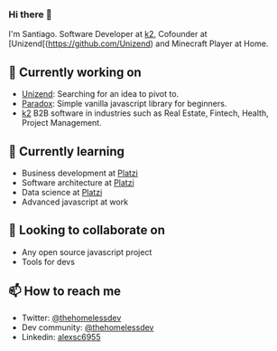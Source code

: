 ### Hi there 👋

I'm Santiago. Software Developer at [k2](https://https://k2con.com), Cofounder at [Unizend[(https://github.com/Unizend) and Minecraft Player at Home.

## 🔭 Currently working on
- [Unizend](https://github.com/Unizend): Searching for an idea to pivot to.
- [Paradox](https://https://github.com/ProjectPenrose/paradox): Simple vanilla javascript library for beginners.
- [k2](https://https://k2con.com) B2B software in industries such as Real Estate, Fintech, Health, Project Management.

## 🌱 Currently learning
- Business development at [Platzi](https://platzi.com)
- Software architecture at [Platzi](https://platzi.com)
- Data science at [Platzi](https://platzi.com)
- Advanced javascript at work

## 👯 Looking to collaborate on
- Any open source javascript project
- Tools for devs

## 📫 How to reach me
- Twitter: [@thehomelessdev](https://twitter.com/thehomelessdev)
- Dev community: [@thehomelessdev](https://dev.to/thehomelessdev)
- Linkedin: [alexsc6955](https://www.linkedin.com/in/alexsc6955/)

<!--
**alexsc6955/alexsc6955** is a ✨ _special_ ✨ repository because its `README.md` (this file) appears on your GitHub profile.

Here are some ideas to get you started:

- 🔭 I’m currently working on ...
- 🌱 I’m currently learning ...
- 👯 I’m looking to collaborate on ...
- 🤔 I’m looking for help with ...
- 💬 Ask me about ...
- 📫 How to reach me: ...
- 😄 Pronouns: ...
- ⚡ Fun fact: ...
-->
